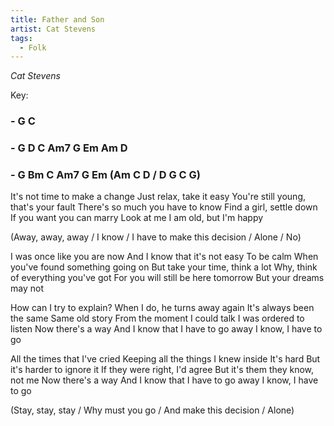 ```yaml
---
title: Father and Son
artist: Cat Stevens
tags: 
  - Folk
---
```

*Cat Stevens*

Key: 
### - G C
### - G D C Am7 G Em Am D
### - G Bm C Am7 G Em (Am C D / D G C G)

 
It's not time to make a change Just relax, take it easy
You're still young, that's your fault There's so much you have to know
Find a girl, settle down If you want you can marry
Look at me I am old, but I'm happy

(Away, away, away / I know / I have to make this decision / Alone / No)

I was once like you are now And I know that it's not easy 
To be calm When you've found something going on
But take your time, think a lot Why, think of everything you've got
For you will still be here tomorrow But your dreams may not

How can I try to explain? When I do, he turns away again 
It's always been the same Same old story
From the moment I could talk I was ordered to listen
Now there's a way And I know that I have to go away I know, I have to go

All the times that I've cried Keeping all the things I knew inside
It's hard But it's harder to ignore it If they were right, I'd agree 
But it's them they know, not me Now there's a way And I know that I have to go away
I know, I have to go

(Stay, stay, stay / Why must you go / And make this decision / Alone) 

